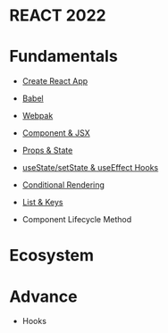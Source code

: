 # **REACT 2022**


# Fundamentals
- [Create React App](https://github.com/posting-study/react_study/blob/main/postingFiles/fundamentals/cra.md)

- [Babel](https://github.com/posting-study/react_study/blob/main/postingFiles/fundamentals/babel.md)

- [Webpak](https://github.com/posting-study/react_study/blob/main/postingFiles/fundamentals/webpack.md)

- [Component & JSX](https://github.com/posting-study/react_study/blob/main/postingFiles/fundamentals/component.md)

- [Props & State](https://github.com/posting-study/react_study/blob/main/postingFiles/fundamentals/props&state.md)

- [useState/setState & useEffect Hooks](https://github.com/posting-study/react_study/blob/main/postingFiles/fundamentals/useState&useEffect.md)

- [Conditional Rendering](https://github.com/posting-study/react_study/blob/main/postingFiles/fundamentals/conditional-rendering.md)

- [List & Keys](https://github.com/posting-study/react_study/blob/main/postingFiles/fundamentals/list&key.md)

- Component Lifecycle Method

# Ecosystem

# Advance

- Hooks
